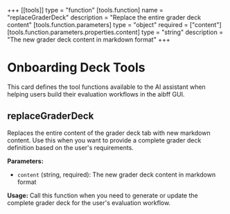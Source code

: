 +++
[[tools]]
type = "function"
[tools.function]
name = "replaceGraderDeck"
description = "Replace the entire grader deck content"
[tools.function.parameters]
type = "object"
required = ["content"]
[tools.function.parameters.properties.content]
type = "string"
description = "The new grader deck content in markdown format"
+++

# Onboarding Deck Tools

This card defines the tool functions available to the AI assistant when helping
users build their evaluation workflows in the aibff GUI.

## replaceGraderDeck

Replaces the entire content of the grader deck tab with new markdown content.
Use this when you want to provide a complete grader deck definition based on the
user's requirements.

**Parameters:**

- `content` (string, required): The new grader deck content in markdown format

**Usage:** Call this function when you need to generate or update the complete
grader deck for the user's evaluation workflow.
